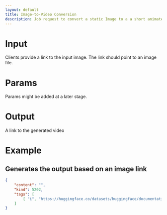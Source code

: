 ```yaml
---
layout: default
title: Image-to-Video Conversion
description: Job request to convert a static Image to a a short animated video clip
---
```


# Input

Clients provide a link to the input image. The link should point to an image file.

# Params

Params might be added at a later stage.

# Output

A link to the generated video

# Example

## Generates the output based on an image link

```json
{
    "content": "",
    "kind": 5202,
    "tags": [
        [ "i", "https://huggingface.co/datasets/huggingface/documentation-images/resolve/main/diffusers/svd/rocket.png", "url" ],   
    ]
}
```
